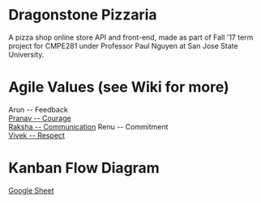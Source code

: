 # Dragonstone Pizzaria
A pizza shop online store API and front-end, made as part of Fall '17 term project for CMPE281 under Professor Paul Nguyen at San Jose State University.

  
# Agile Values (see Wiki for more)
Arun 	-- Feedback  
[Pranav -- Courage](https://github.com/nguyensjsu/cmpe281-brogrammers/wiki/Agile-Core-Value-Courage)  
[Raksha 	-- Communication](https://github.com/nguyensjsu/cmpe281-brogrammers/wiki/Agile-Core-Value-Communication)
Renu 	-- Commitment  
[Vivek 	-- Respect](https://github.com/nguyensjsu/cmpe281-brogrammers/wiki/Agile-Core-Value-Respect)

  
# Kanban Flow Diagram
[Google Sheet](https://docs.google.com/spreadsheets/d/1tjzxWAlYaej3zB1PyV0gQtKUqj9LLXnQ6AwsjMwqWHs/edit?ts=59c6b449#gid=2)
